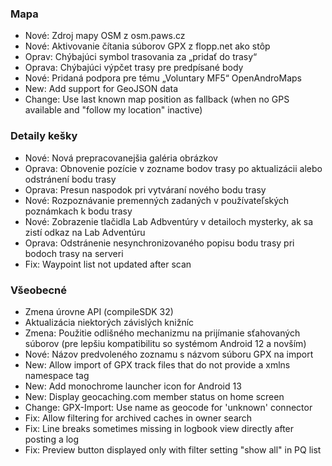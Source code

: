 ### Mapa
- Nové: Zdroj mapy OSM z osm.paws.cz
- Nové: Aktivovanie čítania súborov GPX z flopp.net ako stôp
- Oprav: Chýbajúci symbol trasovania za „pridať do trasy“
- Oprava: Chýbajúci výpčet trasy pre predpísané body
- Nové: Pridaná podpora pre tému „Voluntary MF5“ OpenAndroMaps
- New: Add support for GeoJSON data
- Change: Use last known map position as fallback (when no GPS available and "follow my location" inactive)

### Detaily kešky
- Nové: Nová prepracovanejšia galéria obrázkov
- Oprava: Obnovenie pozície v zozname bodov trasy po aktualizácii alebo odstránení bodu trasy
- Oprava: Presun naspodok pri vytváraní nového bodu trasy
- Nové: Rozpoznávanie premenných zadaných v používateľských poznámkach k bodu trasy
- Nové: Zobrazenie tlačidla Lab Adbventúry v detailoch mysterky, ak sa zistí odkaz na Lab Adventúru
- Oprava: Odstránenie nesynchronizovaného popisu bodu trasy pri bodoch trasy na serveri
- Fix: Waypoint list not updated after scan

### Všeobecné
- Zmena úrovne API (compileSDK 32)
- Aktualizácia niektorých závislých knižníc
- Zmena: Použitie odlišného mechanizmu na prijímanie sťahovaných súborov (pre lepšiu kompatibilitu so systémom Android 12 a novším)
- Nové: Názov predvoleného zoznamu s názvom súboru GPX na import
- New: Allow import of GPX track files that do not provide a xmlns namespace tag
- New: Add monochrome launcher icon for Android 13
- New: Display geocaching.com member status on home screen
- Change: GPX-Import: Use name as geocode for 'unknown' connector
- Fix: Allow filtering for archived caches in owner search
- Fix: Line breaks sometimes missing in logbook view directly after posting a log
- Fix: Preview button displayed only with filter setting "show all" in PQ list
